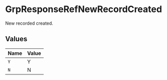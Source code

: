 # GrpResponseRefNewRecordCreated

New recorded created.


## Values

| Name  | Value |
| ----- | ----- |
| `Y`   | Y     |
| `N`   | N     |